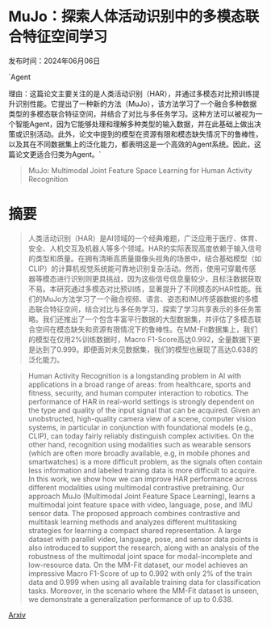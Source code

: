 # MuJo：探索人体活动识别中的多模态联合特征空间学习

发布时间：2024年06月06日

`Agent

理由：这篇论文主要关注的是人类活动识别（HAR），并通过多模态对比预训练提升识别性能。它提出了一种新的方法（MuJo），该方法学习了一个融合多种数据类型的多模态联合特征空间，并结合了对比与多任务学习。这种方法可以被视为一个智能Agent，因为它能够处理和理解多种类型的输入数据，并在此基础上做出决策或识别活动。此外，论文中提到的模型在资源有限和模态缺失情况下的鲁棒性，以及其在不同数据集上的泛化能力，都表明这是一个高效的Agent系统。因此，这篇论文更适合归类为Agent。`

> MuJo: Multimodal Joint Feature Space Learning for Human Activity Recognition

# 摘要

> 人类活动识别（HAR）是AI领域的一个经典难题，广泛应用于医疗、体育、安全、人机交互及机器人等多个领域。HAR的实际表现高度依赖于输入信号的类型和质量。在拥有清晰高质量摄像头视角的场景中，结合基础模型（如CLIP）的计算机视觉系统能可靠地识别复杂活动。然而，使用可穿戴传感器等模态进行识别则更具挑战，因为这些信号信息量较少，且标注数据获取不易。本研究通过多模态对比预训练，显著提升了不同模态的HAR性能。我们的MuJo方法学习了一个融合视频、语言、姿态和IMU传感器数据的多模态联合特征空间，结合对比与多任务学习，探索了学习共享表示的多任务策略。我们还推出了一个包含丰富平行数据的大型数据集，并评估了多模态联合空间在模态缺失和资源有限情况下的鲁棒性。在MM-Fit数据集上，我们的模型在仅用2%训练数据时，Macro F1-Score高达0.992，全量数据下更是达到了0.999。即便面对未见数据集，我们的模型也展现了高达0.638的泛化能力。

> Human Activity Recognition is a longstanding problem in AI with applications in a broad range of areas: from healthcare, sports and fitness, security, and human computer interaction to robotics. The performance of HAR in real-world settings is strongly dependent on the type and quality of the input signal that can be acquired. Given an unobstructed, high-quality camera view of a scene, computer vision systems, in particular in conjunction with foundational models (e.g., CLIP), can today fairly reliably distinguish complex activities. On the other hand, recognition using modalities such as wearable sensors (which are often more broadly available, e.g, in mobile phones and smartwatches) is a more difficult problem, as the signals often contain less information and labeled training data is more difficult to acquire. In this work, we show how we can improve HAR performance across different modalities using multimodal contrastive pretraining. Our approach MuJo (Multimodal Joint Feature Space Learning), learns a multimodal joint feature space with video, language, pose, and IMU sensor data. The proposed approach combines contrastive and multitask learning methods and analyzes different multitasking strategies for learning a compact shared representation. A large dataset with parallel video, language, pose, and sensor data points is also introduced to support the research, along with an analysis of the robustness of the multimodal joint space for modal-incomplete and low-resource data. On the MM-Fit dataset, our model achieves an impressive Macro F1-Score of up to 0.992 with only 2% of the train data and 0.999 when using all available training data for classification tasks. Moreover, in the scenario where the MM-Fit dataset is unseen, we demonstrate a generalization performance of up to 0.638.

[Arxiv](https://arxiv.org/abs/2406.03857)